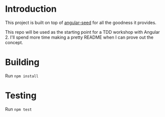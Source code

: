 # Introduction

This project is built on top of [angular-seed](https://github.com/mgechev/angular-seed) for all the goodness it provides.

This repo will be used as the starting point for a TDD workshop with Angular 2. I'll spend more time making a pretty README when I can prove out the concept.

# Building

Run ```npm install```

# Testing

Run ```npm test```
